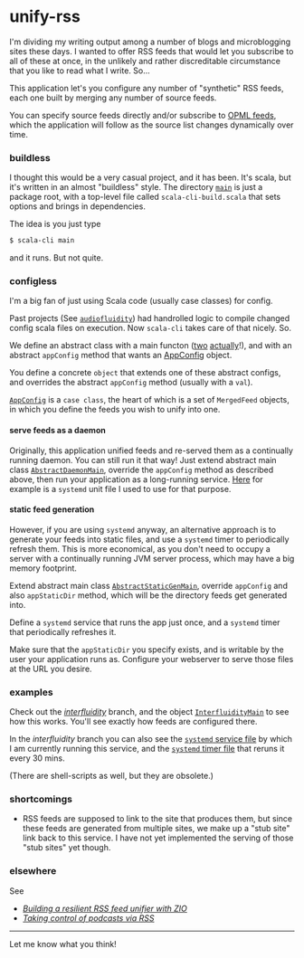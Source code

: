 # unify-rss

I'm dividing my writing output among a number of blogs
and microblogging sites these days. I wanted to offer
RSS feeds that would let you subscribe to all of these at
once, in the unlikely and rather discreditable circumstance
that you like to read what I write. So...

This application let's you configure any number of "synthetic" RSS feeds, each one built
by merging any number of source feeds.

You can specify source feeds directly and/or subscribe to
[OPML feeds](https://indieweb.org/OPML), which the application will follow as the source list changes
dynamically over time.

### buildless

I thought this would be a very casual project, and it has been.
It's scala, but it's written in an almost "buildless" style.
The directory [`main`](https://github.com/swaldman/unify-rss/tree/main/main)
is just a package root, with a top-level file called `scala-cli-build.scala`
that sets options and brings in dependencies.

The idea is you just type

```bash
$ scala-cli main
```

and it runs. But not quite.

### configless

I'm a big fan of just using Scala code (usually case classes)
for config.

Past projects (See [`audiofluidity`](https://github.com/swaldman/audiofluidity-rss))
had handrolled logic to compile changed config scala files on execution.
Now `scala-cli` takes care of that nicely. So. 

We define an abstract class with a main functon ([two](https://github.com/swaldman/unify-rss/blob/main/main/com/mchange/unifyrss/AbstractStaticGenMain.scala)
[actually](https://github.com/swaldman/unify-rss/blob/main/main/com/mchange/unifyrss/AbstractDaemonMain.scala)!), and with an abstract `appConfig` method
that wants an [AppConfig](https://github.com/swaldman/unify-rss/blob/main/main/com/mchange/unifyrss/config.scala) object.

You define a concrete `object` that extends one of these abstract configs, and overrides the abstract `appConfig` method (usually with a `val`).

[`AppConfig`](https://github.com/swaldman/unify-rss/blob/main/main/com/mchange/unifyrss/config.scala) is a `case class`, the heart of which is a set of
`MergedFeed` objects, in which you define the feeds you wish to unify into one.

#### serve feeds as a daemon

Originally, this application unified feeds and re-served them as a continually running daemon. You can still run it that way!
Just extend abstract main class [`AbstractDaemonMain`](https://github.com/swaldman/unify-rss/blob/main/main/com/mchange/unifyrss/AbstractDaemonMain.scala),
override the `appConfig` method as described above, then run your application as a long-running service. [Here](https://github.com/swaldman/unify-rss/blob/interfluidity/unify-rss.service-as-daemon)
for example is a `systemd` unit file I used to use for that purpose.

#### static feed generation

However, if you are using `systemd` anyway, an alternative approach is to generate your feeds into static files, and use a `systemd` timer to periodically
refresh them. This is more economical, as you don't need to occupy a server with a continually running JVM server process, which may have a big memory
footprint.

Extend abstract main class [`AbstractStaticGenMain`](https://github.com/swaldman/unify-rss/blob/main/main/com/mchange/unifyrss/AbstractStaticGenMain.scala),
override `appConfig` and also `appStaticDir` method, which will be the directory feeds get generated into.

Define a `systemd` service that runs the app just once, and a `systemd` timer that periodically refreshes it.

Make sure that the `appStaticDir` you specify exists, and is writable by the user your application runs as. Configure your webserver
to serve those files at the URL you desire.

### examples

Check out the [_interfluidity_](https://github.com/swaldman/unify-rss/tree/interfluidity)
branch, and the object [`InterfluidityMain`](https://github.com/swaldman/unify-rss/blob/interfluidity/main/InterfluidityMain.scala) to see how this works.
You'll see exactly how feeds are configured there.

In the _interfluidity_ branch you can also see the [`systemd` service file](https://github.com/swaldman/unify-rss/blob/interfluidity/unify-rss.service)
by which I am currently running this service, and the [`systemd` timer file](https://github.com/swaldman/unify-rss/blob/interfluidity/unify-rss.timer) 
that reruns it every 30 mins. 

(There are shell-scripts as well, but they are obsolete.)

### shortcomings

* RSS feeds are supposed to link to the site that produces them, but since these feeds
are generated from multiple sites, we make up a "stub site" link back to this service.
I have not yet implemented the serving of those "stub sites" yet though.

### elsewhere

See
* [_Building a resilient RSS feed unifier with ZIO_](https://tech.interfluidity.com/2023/07/29/building-a-resilient-rss-feed-unifier-with-zio/index.html)
* [_Taking control of podcasts via RSS_](https://tech.interfluidity.com/2023/09/17/taking-control-of-podcasts-via-rss/index.html)

---

Let me know what you think!

